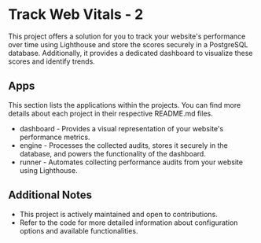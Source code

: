 # Track Web Vitals - 2

This project offers a solution for you to track your website's performance over time using Lighthouse and store the scores securely in a PostgreSQL database. Additionally, it provides a dedicated dashboard to visualize these scores and identify trends.

## Apps

This section lists the applications within the projects. You can find more details about each project in their respective README.md files.

- dashboard - Provides a visual representation of your website's performance metrics.
- engine - Processes the collected audits, stores it securely in the database, and powers the functionality of the dashboard.
- runner - Automates collecting performance audits from your website using Lighthouse.

## Additional Notes

- This project is actively maintained and open to contributions.
- Refer to the code for more detailed information about configuration options and available functionalities.
